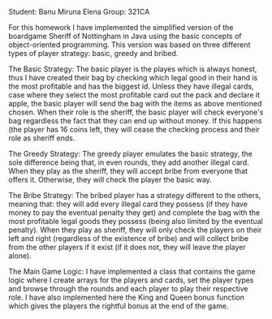 Student: Banu Miruna Elena
Group: 321CA

   For this homework I have implemented the simplified version of the boardgame
Sheriff of Nottingham in Java using the basic concepts of object-oriented
programming. This version was based on three different types of player strategy:
basic, greedy and bribed.

The Basic Strategy:
   The basic player is the playes which is always honest, thus I have created
their bag by checking which legal good in their hand is the most profitable and
has the biggest id. Unless they have illegal cards, case where they select the
most profitable card out the pack and declare it apple, the basic player will
send the bag with the items as above mentioned chosen. 
   When their role is the sheriff, the basic player will check everyone's bag
regardless the fact that they can end up without money. If this happens (the
player has 16 coins left, they will cease the checking process and their role
as sheriff ends.

The Greedy Strategy:
   The greedy player emulates the basic strategy, the sole difference being
that, in even rounds, they add another illegal card.
   When they play as the sheriff, they will accept bribe from everyone that
offers it. Otherwise, they will check the player the basic way.

The Bribe Strategy:
   The bribed player has a strategy different to the others, meaning that:
they will add every illegal card they possess (if they have money to pay the
eventual penalty they get) and complete the bag with the most profitable legal
goods they possess (being also limited by the eventual penalty).
   When they play as sheriff, they will only check the players on their left
and right (regardless of the existence of bribe) and will collect bribe from
the other players if it exist (if it does not, they will leave the player
alone).

The Main Game Logic:
   I have implemented a class that contains the game logic where I create arrays
for the players and cards, set the player types and browse through the rounds and
each player to play their respective role. I have also implemented here the King
and Queen bonus function which gives the players the rightful bonus at the end of
the game. 

